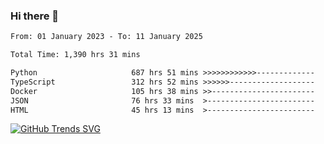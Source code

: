 ### Hi there 👋

<!--START_SECTION:waka-->

```txt
From: 01 January 2023 - To: 11 January 2025

Total Time: 1,390 hrs 31 mins

Python                     687 hrs 51 mins >>>>>>>>>>>>-------------   49.47 %
TypeScript                 312 hrs 52 mins >>>>>>-------------------   22.50 %
Docker                     105 hrs 38 mins >>-----------------------   07.60 %
JSON                       76 hrs 33 mins  >------------------------   05.51 %
HTML                       45 hrs 13 mins  >------------------------   03.25 %
```

<!--END_SECTION:waka-->

[![GitHub Trends SVG](https://api.githubtrends.io/user/svg/IAbuElRuzz/langs)](https://githubtrends.io)
